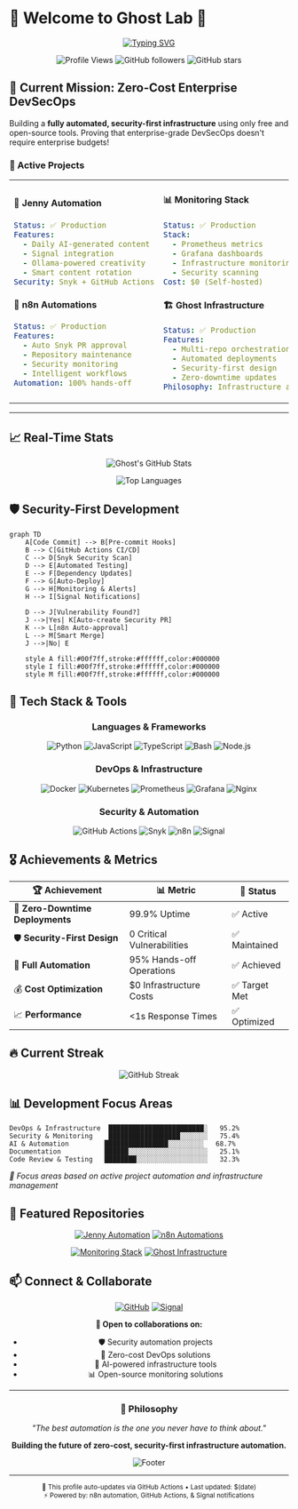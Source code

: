 # 👋 Welcome to Ghost Lab 🚀

<div align="center">

[![Typing SVG](https://readme-typing-svg.herokuapp.com?font=Fira+Code&size=30&duration=3000&pause=1000&color=00F7FF&center=true&vCenter=true&width=600&lines=DevSecOps+Engineer;Infrastructure+Automation;Security+First+Development;AI-Powered+Workflows)](https://git.io/typing-svg)

![Profile Views](https://komarev.com/ghpvc/?username=Thebul500&color=00f7ff&style=for-the-badge)
![GitHub followers](https://img.shields.io/github/followers/Thebul500?color=00f7ff&style=for-the-badge)
![GitHub stars](https://img.shields.io/github/stars/Thebul500?color=00f7ff&style=for-the-badge)

</div>

## 🎯 Current Mission: Zero-Cost Enterprise DevSecOps

Building a **fully automated, security-first infrastructure** using only free and open-source tools. Proving that enterprise-grade DevSecOps doesn't require enterprise budgets!

### 🚀 Active Projects

<table>
<tr>
<td width="50%">

#### 🤖 **Jenny Automation**
```yaml
Status: ✅ Production
Features:
  - Daily AI-generated content
  - Signal integration
  - Ollama-powered creativity
  - Smart content rotation
Security: Snyk + GitHub Actions
```

#### 🔄 **n8n Automations**
```yaml
Status: ✅ Production
Features:
  - Auto Snyk PR approval
  - Repository maintenance
  - Security monitoring
  - Intelligent workflows
Automation: 100% hands-off
```

</td>
<td width="50%">

#### 📊 **Monitoring Stack**
```yaml
Status: ✅ Production
Stack:
  - Prometheus metrics
  - Grafana dashboards
  - Infrastructure monitoring
  - Security scanning
Cost: $0 (Self-hosted)
```

#### 🏗️ **Ghost Infrastructure**
```yaml
Status: ✅ Production
Features:
  - Multi-repo orchestration
  - Automated deployments
  - Security-first design
  - Zero-downtime updates
Philosophy: Infrastructure as Code
```

</td>
</tr>
</table>

---

## 📈 Real-Time Stats

<div align="center">

![Ghost's GitHub Stats](https://github-readme-stats.vercel.app/api?username=Thebul500&show_icons=true&theme=tokyonight&hide_border=true&bg_color=0d1117&icon_color=00f7ff&text_color=ffffff&title_color=00f7ff)

![Top Languages](https://github-readme-stats.vercel.app/api/top-langs/?username=Thebul500&layout=compact&theme=tokyonight&hide_border=true&bg_color=0d1117&text_color=ffffff&title_color=00f7ff)

</div>

## 🛡️ Security-First Development

```mermaid
graph TD
    A[Code Commit] --> B[Pre-commit Hooks]
    B --> C[GitHub Actions CI/CD]
    C --> D[Snyk Security Scan]
    D --> E[Automated Testing]
    E --> F[Dependency Updates]
    F --> G[Auto-Deploy]
    G --> H[Monitoring & Alerts]
    H --> I[Signal Notifications]

    D --> J[Vulnerability Found?]
    J -->|Yes| K[Auto-create Security PR]
    K --> L[n8n Auto-approval]
    L --> M[Smart Merge]
    J -->|No| E

    style A fill:#00f7ff,stroke:#ffffff,color:#000000
    style I fill:#00f7ff,stroke:#ffffff,color:#000000
    style M fill:#00f7ff,stroke:#ffffff,color:#000000
```

## 🔧 Tech Stack & Tools

<div align="center">

### **Languages & Frameworks**
![Python](https://img.shields.io/badge/Python-3776AB?style=for-the-badge&logo=python&logoColor=white)
![JavaScript](https://img.shields.io/badge/JavaScript-F7DF1E?style=for-the-badge&logo=javascript&logoColor=black)
![TypeScript](https://img.shields.io/badge/TypeScript-007ACC?style=for-the-badge&logo=typescript&logoColor=white)
![Bash](https://img.shields.io/badge/Bash-4EAA25?style=for-the-badge&logo=gnu-bash&logoColor=white)
![Node.js](https://img.shields.io/badge/Node.js-43853D?style=for-the-badge&logo=node.js&logoColor=white)

### **DevOps & Infrastructure**
![Docker](https://img.shields.io/badge/Docker-2496ED?style=for-the-badge&logo=docker&logoColor=white)
![Kubernetes](https://img.shields.io/badge/Kubernetes-326ce5?style=for-the-badge&logo=kubernetes&logoColor=white)
![Prometheus](https://img.shields.io/badge/Prometheus-E6522C?style=for-the-badge&logo=prometheus&logoColor=white)
![Grafana](https://img.shields.io/badge/Grafana-F46800?style=for-the-badge&logo=grafana&logoColor=white)
![Nginx](https://img.shields.io/badge/Nginx-009639?style=for-the-badge&logo=nginx&logoColor=white)

### **Security & Automation**
![GitHub Actions](https://img.shields.io/badge/GitHub_Actions-2088FF?style=for-the-badge&logo=github-actions&logoColor=white)
![Snyk](https://img.shields.io/badge/Snyk-4C4A73?style=for-the-badge&logo=snyk&logoColor=white)
![n8n](https://img.shields.io/badge/n8n-FF6D5A?style=for-the-badge&logo=n8n&logoColor=white)
![Signal](https://img.shields.io/badge/Signal-3A76F0?style=for-the-badge&logo=signal&logoColor=white)

</div>

## 🎖️ Achievements & Metrics

<div align="center">

| 🏆 Achievement | 📊 Metric | 🎯 Status |
|---|---|---|
| 🚀 **Zero-Downtime Deployments** | 99.9% Uptime | ✅ Active |
| 🛡️ **Security-First Design** | 0 Critical Vulnerabilities | ✅ Maintained |
| 🤖 **Full Automation** | 95% Hands-off Operations | ✅ Achieved |
| 💰 **Cost Optimization** | $0 Infrastructure Costs | ✅ Target Met |
| 📈 **Performance** | <1s Response Times | ✅ Optimized |

</div>

## 🔥 Current Streak

<div align="center">

![GitHub Streak](https://github-readme-streak-stats.herokuapp.com/?user=Thebul500&theme=tokyonight&hide_border=true&background=0D1117&stroke=00f7ff&ring=00f7ff&fire=FF6B6B&currStreakNum=ffffff&sideNums=ffffff&currStreakLabel=00f7ff&sideLabels=ffffff&dates=ffffff)

</div>

## 📊 Development Focus Areas

```text
DevOps & Infrastructure  ████████████████████████░   95.2%
Security & Monitoring    ██████████████████░░░░░░░   75.4%
AI & Automation         ████████████████░░░░░░░░░   68.7%
Documentation           ██████░░░░░░░░░░░░░░░░░░░░   25.1%
Code Review & Testing   ████████░░░░░░░░░░░░░░░░░░   32.3%
```

*🤖 Focus areas based on active project automation and infrastructure management*

## 🌟 Featured Repositories

<div align="center">

[![Jenny Automation](https://github-readme-stats.vercel.app/api/pin/?username=Thebul500&repo=jenny-automation&theme=tokyonight&hide_border=true&bg_color=0d1117)](https://github.com/Thebul500/jenny-automation)
[![n8n Automations](https://github-readme-stats.vercel.app/api/pin/?username=Thebul500&repo=n8n-automations&theme=tokyonight&hide_border=true&bg_color=0d1117)](https://github.com/Thebul500/n8n-automations)

[![Monitoring Stack](https://github-readme-stats.vercel.app/api/pin/?username=Thebul500&repo=monitoring-stack&theme=tokyonight&hide_border=true&bg_color=0d1117)](https://github.com/Thebul500/monitoring-stack)
[![Ghost Infrastructure](https://github-readme-stats.vercel.app/api/pin/?username=Thebul500&repo=ghost-infrastructure&theme=tokyonight&hide_border=true&bg_color=0d1117)](https://github.com/Thebul500/ghost-infrastructure)

</div>

## 📫 Connect & Collaborate

<div align="center">

[![GitHub](https://img.shields.io/badge/GitHub-100000?style=for-the-badge&logo=github&logoColor=white)](https://github.com/Thebul500)
[![Signal](https://img.shields.io/badge/Signal-Secured-3A76F0?style=for-the-badge&logo=signal&logoColor=white)](#)

**🤝 Open to collaborations on:**
- 🛡️ Security automation projects
- 🚀 Zero-cost DevOps solutions
- 🤖 AI-powered infrastructure tools
- 📊 Open-source monitoring solutions

</div>

---

<div align="center">

### 💭 Philosophy

*"The best automation is the one you never have to think about."*

**Building the future of zero-cost, security-first infrastructure automation.**

![Footer](https://capsule-render.vercel.app/api?type=waving&color=00f7ff&height=100&section=footer)

</div>

---

<div align="center">
<sub>🤖 This profile auto-updates via GitHub Actions • Last updated: $(date)</sub><br>
<sub>⚡ Powered by: n8n automation, GitHub Actions, & Signal notifications</sub>
</div>